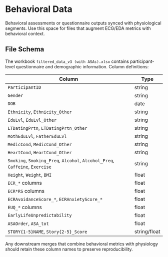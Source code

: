 # Behavioral Data

Behavioral assessments or questionnaire outputs synced with physiological segments. Use this space for files that augment ECG/EDA metrics with behavioral context.

## File Schema

The workbook `filtered_data_v3 (with ASAs).xlsx` contains participant-level questionnaire and demographic information. Column definitions:

| Column | Type |
| --- | --- |
| `ParticipantID` | string |
| `Gender` | string |
| `DOB` | date |
| `Ethnicity`, `Ethnicity_Other` | string |
| `EduLvl`, `EduLvl_Other` | string |
| `LTDatingPrtn`, `LTDatingPrtn_Other` | string |
| `MothEduLvl`, `FatherEduLvl` | string |
| `MedicCond`, `MedicCond_Other` | string |
| `HeartCond`, `HeartCond_Other` | string |
| `Smoking`, `Smoking_Freq`, `Alcohol`, `Alcohol_Freq`, `Caffeine`, `Exercise` | string |
| `Height`, `Weight`, `BMI` | float |
| `ECR_*` columns | float |
| `ECR*RS` columns | float |
| `ECRAvoidanceScore_*`, `ECRAnxietyScore_*` | float |
| `EUQ_*` columns | float |
| `EarlyLifeUnpredictability` | float |
| `ASAOrder`, `ASA_tot` | float |
| `STORY{1-5}NAME`, `Story{2-5}_Score` | string/float |

Any downstream merges that combine behavioral metrics with physiology should retain these column names to preserve reproducibility.
